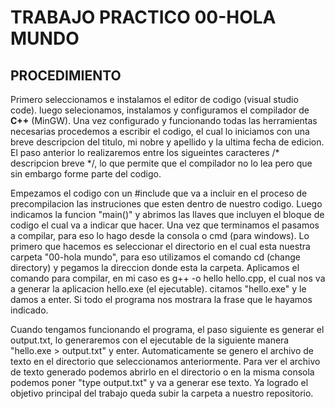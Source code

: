 # TRABAJO PRACTICO 00-HOLA MUNDO

## PROCEDIMIENTO

Primero seleccionamos e instalamos el editor de codigo (visual studio code). luego selecionamos, instalamos y configuramos el compilador de **C++** (MinGW). Una vez configurado y funcionando todas las herramientas necesarias procedemos a escribir el codigo, el cual lo iniciamos con una breve descripcion del titulo, mi nobre y apellido y la ultima fecha de edicion. El paso anterior lo realizaremos entre los sigueintes caracteres /* descripcion breve */, lo que permite que el compilador no lo lea pero que sin embargo forme parte del codigo.

Empezamos el codigo con un #include que va a incluir en el proceso de precompilacion las instruciones que esten dentro de nuestro codigo. Luego indicamos la funcion "main()" y abrimos las llaves que incluyen el bloque de codigo el cual va a indicar que hacer. Una vez que terminamos el pasamos a compilar, para eso lo hago desde la consola o cmd (para windows). Lo primero que hacemos es seleccionar el directorio en el cual esta nuestra carpeta "00-hola mundo", para eso utilizamos el comando cd (change directory) y pegamos la direccion donde esta la carpeta. Aplicamos el comando para compilar, en mi caso es g++ -o hello hello.cpp, el cual nos va a generar la aplicacion hello.exe (el ejecutable). citamos "hello.exe" y le damos a enter. Si todo el programa nos mostrara la frase que le hayamos indicado. 

Cuando tengamos funcionando el programa, el paso siguiente es generar el output.txt, lo generaremos con el ejecutable de la siguiente manera "hello.exe > output.txt" y enter. Automaticamente se genero el archivo de texto en el directorio que seleccionamos anteriormente. Para ver el archivo de texto generado podemos abrirlo en el directorio o en la misma consola podemos poner "type output.txt" y va a generar ese texto. Ya logrado el objetivo principal del trabajo queda subir la carpeta a nuestro repositorio.